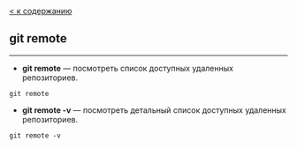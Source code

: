 [< к содержанию](./readme.md)

## git remote

---

+ **git remote** — посмотреть список доступных удаленных репозиториев.

`git remote`

+ **git remote -v** — посмотреть детальный список доступных удаленных репозиториев.

`git remote -v`